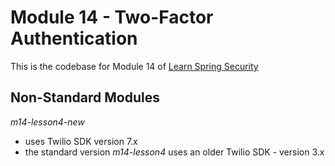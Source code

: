 # Module 14 - Two-Factor Authentication
This is the codebase for Module 14 of [Learn Spring Security](http://bit.ly/github-lss)


## Non-Standard Modules

_m14-lesson4-new_ 
- uses Twilio SDK version 7.x
- the standard version _m14-lesson4_ uses an older Twilio SDK - version 3.x
